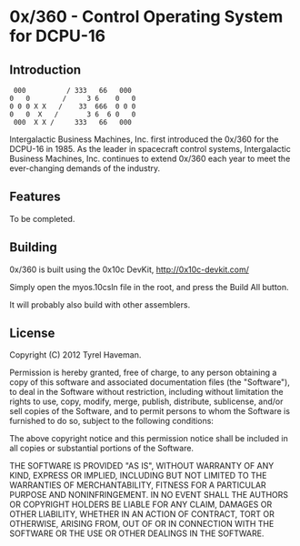 # 0x/360 - Control Operating System for DCPU-16

## Introduction

     000          / 333   66   000  
    0   0        /     3 6    0   0 
    0 0 0 X X   /    33  666  0 0 0 
    0   0  X   /       3 6  6 0   0 
     000  X X /     333   66   000  

Intergalactic Business Machines, Inc. first introduced the 0x/360 for the
DCPU-16 in 1985. As the leader in spacecraft control systems, Intergalactic
Business Machines, Inc. continues to extend 0x/360 each year to meet the
ever-changing demands of the industry.

## Features

To be completed.

## Building

0x/360 is built using the 0x10c DevKit, http://0x10c-devkit.com/

Simply open the myos.10csln file in the root, and press the Build All button.

It will probably also build with other assemblers.

## License

Copyright (C) 2012 Tyrel Haveman.

Permission is hereby granted, free of charge, to any person obtaining a copy of this software and associated documentation files (the "Software"), to deal in the Software without restriction, including without limitation the rights to use, copy, modify, merge, publish, distribute, sublicense, and/or sell copies of the Software, and to permit persons to whom the Software is furnished to do so, subject to the following conditions:

The above copyright notice and this permission notice shall be included in all copies or substantial portions of the Software.

THE SOFTWARE IS PROVIDED "AS IS", WITHOUT WARRANTY OF ANY KIND, EXPRESS OR IMPLIED, INCLUDING BUT NOT LIMITED TO THE WARRANTIES OF MERCHANTABILITY, FITNESS FOR A PARTICULAR PURPOSE AND NONINFRINGEMENT. IN NO EVENT SHALL THE AUTHORS OR COPYRIGHT HOLDERS BE LIABLE FOR ANY CLAIM, DAMAGES OR OTHER LIABILITY, WHETHER IN AN ACTION OF CONTRACT, TORT OR OTHERWISE, ARISING FROM, OUT OF OR IN CONNECTION WITH THE SOFTWARE OR THE USE OR OTHER DEALINGS IN THE SOFTWARE.

